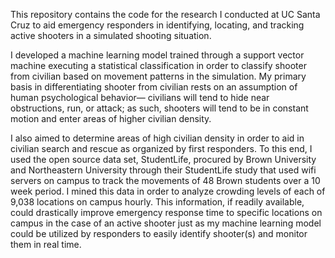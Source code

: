 This repository contains the code for the research I conducted at UC Santa Cruz to aid emergency responders in identifying, locating, and tracking active shooters in a simulated shooting situation.

I developed a machine learning model trained through a support vector machine executing a statistical classification in order to classify shooter from civilian based on movement patterns in the simulation. My primary basis in differentiating shooter from civilian rests on an assumption of human psychological behavior— civilians will tend to hide near obstructions, run, or attack; as such, shooters will tend to be in constant motion and enter areas of higher civilian density. 

I also aimed to determine areas of high civilian density in order to aid in civilian search and rescue as organized by first responders. To this end, I used the open source data set, StudentLife, procured by Brown University and Northeastern University through their StudentLife study that used wifi servers on campus to track the movements of 48 Brown students over a 10 week period. I mined this data in order to analyze crowding levels of each of 9,038 locations on campus hourly. This information, if readily available, could drastically improve emergency response time to specific locations on campus in the case of an active shooter just as my machine learning model could be utilized by responders to easily identify shooter(s) and monitor them in real time.
